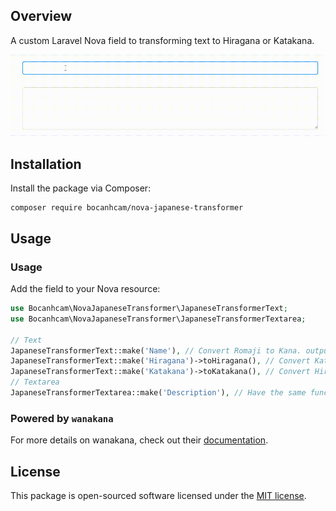 ## Overview

A custom Laravel Nova field to transforming text to Hiragana or Katakana.

![Transforming Romaji](/screenshots/transform.gif)

## Installation

Install the package via Composer:
```shell
composer require bocanhcam/nova-japanese-transformer
```

## Usage

### Usage
Add the field to your Nova resource:

```php
use Bocanhcam\NovaJapaneseTransformer\JapaneseTransformerText;
use Bocanhcam\NovaJapaneseTransformer\JapaneseTransformerTextarea;

// Text
JapaneseTransformerText::make('Name'), // Convert Romaji to Kana. outputs Hiragana by default; uppercase text outputs Katakana.
JapaneseTransformerText::make('Hiragana')->toHiragana(), // Convert Katakana or Romaji to Hiragana.
JapaneseTransformerText::make('Katakana')->toKatakana(), // Convert Hiragana or Romaji to Katakana.
// Textarea
JapaneseTransformerTextarea::make('Description'), // Have the same function like Text field
```

### Powered by `wanakana`
For more details on wanakana, check out their [documentation](https://github.com/WaniKani/WanaKana).

## License
This package is open-sourced software licensed under the [MIT license](https://opensource.org/license/MIT).
